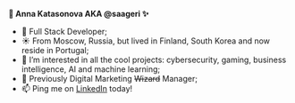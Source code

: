<b>🥋 Anna Katasonova AKA @saageri ✨</b>

- 💞️ Full Stack Developer;
- ☀️ From Moscow, Russia, but lived in Finland, South Korea and now reside in Portugal;
- 👀 I’m interested in all the cool projects: cybersecurity, gaming, business intelligence, AI and machine learning;
- 🌱 Previously Digital Marketing <s>Wizard</s> Manager;
- 📫 Ping me on <a href="https://www.linkedin.com/in/katasonova/" target="_blank">LinkedIn</a> today!
